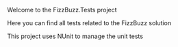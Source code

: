 ﻿Welcome to the FizzBuzz.Tests project

Here you can find all tests related to the FizzBuzz solution

This project uses NUnit to manage the unit tests
